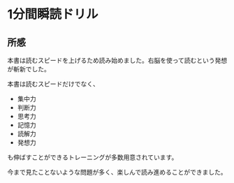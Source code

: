 # 1分間瞬読ドリル

## 所感

本書は読むスピードを上げるため読み始めました。右脳を使って読むという発想が斬新でした。

本書は読むスピードだけでなく、
　
* 集中力
* 判断力
* 思考力
* 記憶力
* 読解力
* 発想力

も伸ばすことができるトレーニングが多数用意されています。

今まで見たことないような問題が多く、楽しんで読み進めることができました。